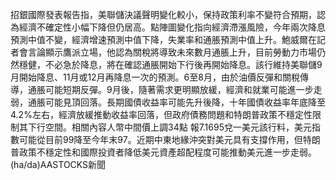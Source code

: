招銀國際發表報告指，美聯儲決議聲明變化較小，保持政策利率不變符合預期，認為經濟不確定性小幅下降但仍居高。點陣圖變化指向經濟滯漲風險，今年兩次降息預測中值不變，經濟增速預測中值下降，失業率和通脹預測中值上升。鮑威爾在記者會言論顯示鷹派立場，他認為關稅將導致未來數月通脹上升，目前勞動力市場仍然穩健，不必急於降息，將在確認通脹開始下行後再開始降息。該行維持美聯儲9月開始降息、11月或12月再降息一次的預測。6至8月，由於油價反彈和關稅傳導，通脹可能短期反彈。9月後，隨著需求更明顯放緩，經濟和就業可能進一步走弱，通脹可能見頂回落。長期國債收益率可能先升後降，十年國債收益率年底降至4.2%左右，經濟放緩推動收益率回落，但政府債務問題和特朗普政策不穩定性限制其下行空間。相關內容人幣中間價上調34點  報7.1695兌一美元該行料，美元指數可能從目前99降至今年末97。近期中東地緣沖突對美元具有支撐作用，但特朗普政策不穩定性和國際投資者降低美元資產超配程度可能推動美元進一步走弱。(ha/da)AASTOCKS新聞